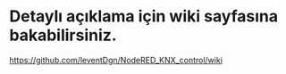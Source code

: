 # Detaylı açıklama için wiki sayfasına bakabilirsiniz.
https://github.com/leventDgn/NodeRED_KNX_control/wiki
